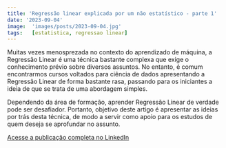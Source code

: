 ```yaml
---
title: 'Regressão linear explicada por um não estatístico - parte 1'
date: '2023-09-04'
image:  'images/posts/2023-09-04.jpg'
tags:   [estatistica, regressao linear]
---
```


Muitas vezes menosprezada no contexto do aprendizado de máquina, a Regressão Linear é uma técnica bastante complexa que exige o conhecimento prévio sobre diversos assuntos. No entanto, é comum encontrarmos cursos voltados para ciência de dados apresentando a Regressão Linear de forma bastante rasa, passando para os iniciantes a ideia de que se trata de uma abordagem simples.

Dependendo da área de formação, aprender Regressão Linear de verdade pode ser desafiador. Portanto, objetivo deste artigo é apresentar as ideias por trás desta técnica, de modo a servir como apoio para os estudos de quem deseja se aprofundar no assunto.

<a href="https://www.linkedin.com/pulse/regress%25C3%25A3o-linear-explicada-por-um-n%25C3%25A3o-estat%25C3%25ADstico-parte-j%25C3%25BAnior/?trackingId=CCGDS8eXR5Ko3IThq2HNyg%3D%3D" class="nav__link cta-button button button--small" target="_blank">Acesse a publicação completa no LinkedIn</a>

